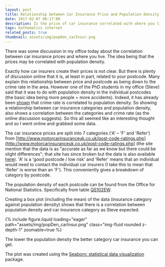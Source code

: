 ```yaml
---
layout: post
title: Relationship between Car Insurance Price and Population Density
date: 2017-02-07 08:17:00
description: Is the price of car insurance correlated with where you live?
tags: mathematics internet
related_posts: true
thumbnail: assets/img/popDen_carInsur.png
---
```


There was some discussion in my office today about the correlation between car insurance prices and where you live. The idea being that the prices may be correlated with population density.

Exactly how car insurers create their prices is not clear. But there is plenty of discussion online that it is, at least in part, related to your postcode. Many explain this relationship between price and postcode as being down to the crime rate in the area. However one of the PhD students in my office (Steve) said that it was to do with population density in the individual postcodes (the basic idea being more people = more accidents). Indeed, it has already been [shown](https://crimesciencejournal.biomedcentral.com/articles/10.1186/s40163-021-00155-8) that crime rate is correlated to population density. So showing a relationship between car insurance categories and population density, also shows a correlation between the categories and crime rate (as the online discussion suggests). So this all seemed like an interesting thought and so I went online and grabbed some data.

The car insurance prices are split into 7 categories ('A' – 'F' and 'Refer') from [http://www.motorcarinsuranceuk.co.uk/post-code-ratings.php](http://www.motorcarinsuranceuk.co.uk/post-code-ratings.php) (the site mention that the data is as "accurate as far as we know but there could be slight differences"; that site has since broken but the data is also available [here](https://www.theclayclothcompany.co.uk/blogs/motoring/car-insurance-postcodes)). 'A' is a 'good postcode / low risk' and 'Refer' means that an individual would need to contact the individual car insurers (I take this to mean that 'Refer' is worse than an 'F'). This conveniently gives a breakdown of category by postcode.

The population density of each postcode can be found from the Office for National Statistics. Specifically from table [QS102EW](https://www.nomisweb.co.uk/census/2011/qs102ew).

Creating a box plot (including the mean) of the data (insurance category against population density) shows that there is a correlation between population density and car insurance category as Steve expected.

<div class="row mt-3">
    <div class="col-sm mt-3 mt-md-0">
        {% include figure.liquid loading="eager" path="assets/img/popDen_carInsur.png" class="img-fluid rounded z-depth-1" zoomable=true %}
    </div>
</div>

The lower the population density the better category car insurance you can get.

The plot was created using the [Seaborn: statistical data visualization](http://seaborn.pydata.org/) package.
